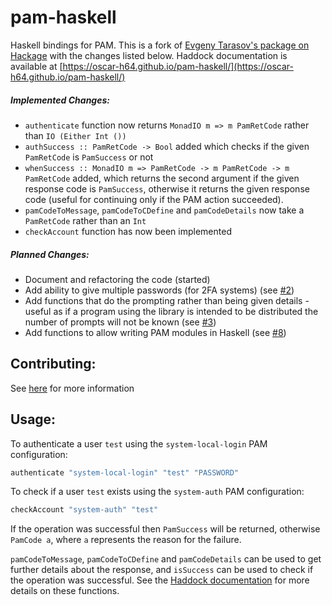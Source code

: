 # pam-haskell

Haskell bindings for PAM. This is a fork of [Evgeny Tarasov's package on Hackage](https://hackage.haskell.org/package/pam) with the changes listed below. Haddock documentation is available at [https://oscar-h64.github.io/pam-haskell/](https://oscar-h64.github.io/pam-haskell/)

##### Implemented Changes:
- `authenticate` function now returns `MonadIO m => m PamRetCode` rather than `IO (Either Int ())`
- `authSuccess :: PamRetCode -> Bool` added which checks if the given `PamRetCode` is `PamSuccess` or not
- `whenSuccess :: MonadIO m => PamRetCode -> m PamRetCode -> m PamRetCode` added, which returns the second argument if the given response code is `PamSuccess`, otherwise it returns the given response code (useful for continuing only if the PAM action succeeded).
- `pamCodeToMessage`, `pamCodeToCDefine` and `pamCodeDetails` now take a `PamRetCode` rather than an `Int`
- `checkAccount` function has now been implemented

##### Planned Changes:
- Document and refactoring the code (started)
- Add ability to give multiple passwords (for 2FA systems) (see [#2](https://github.com/oscar-h64/pam-haskell/issues/2))
- Add functions that do the prompting rather than being given details - useful as if a program using the library is intended to be distributed the number of prompts will not be known (see [#3](https://github.com/oscar-h64/pam-haskell/issues/3))
- Add functions to allow writing PAM modules in Haskell (see [#8](https://github.com/oscar-h64/pam-haskell/issues/8))

## Contributing:

See [here](CONTRIBUTING.md) for more information

## Usage:

To authenticate a user `test` using the `system-local-login` PAM configuration:
```haskell
authenticate "system-local-login" "test" "PASSWORD"
```

To check if a user `test` exists using the `system-auth` PAM configuration:
```haskell
checkAccount "system-auth" "test"
```

If the operation was successful then `PamSuccess` will be returned, otherwise `PamCode a`, where `a` represents the reason for the failure.

`pamCodeToMessage`, `pamCodeToCDefine` and `pamCodeDetails` can be used to get further details about the response, and `isSuccess` can be used to check if the operation was successful. See the [Haddock documentation](https://oscar-h64.github.io/pam-haskell/System-Posix-PAM.html) for more details on these functions.
